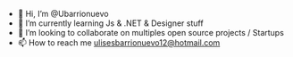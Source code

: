 - 👋 Hi, I’m @Ubarrionuevo
- 🌱 I’m currently learning Js & .NET & Designer stuff
- 💞️ I’m looking to collaborate on multiples open source projects / Startups
- 📫 How to reach me ulisesbarrionuevo12@hotmail.com

<!---
Ubarrionuevo/Ubarrionuevo is a ✨ special ✨ repository because its `README.md` (this file) appears on your GitHub profile.
You can click the Preview link to take a look at your changes.
--->
